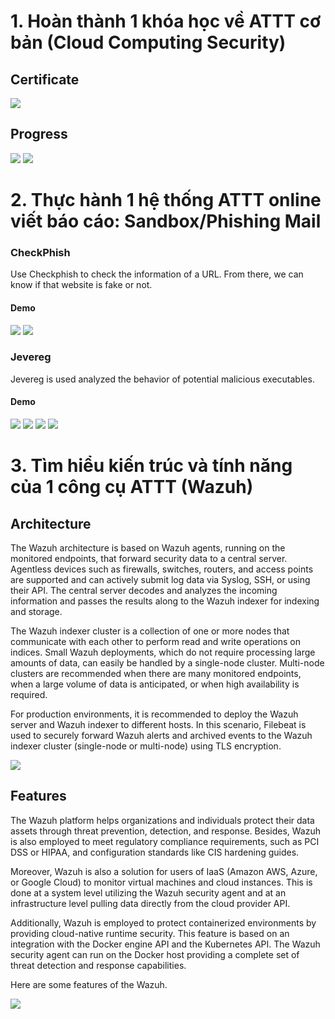 # 1. Hoàn thành 1 khóa học về ATTT cơ bản (Cloud Computing Security)
## Certificate
![](images/certificate.png)

## Progress
![](images/progress1.png)
![](images/progress2.png)

# 2. Thực hành 1 hệ thống ATTT online viết báo cáo: Sandbox/Phishing Mail 
### CheckPhish
Use Checkphish to check the information of a URL. From there, we can know if that website is fake or not.

#### Demo

![](images/checkphish1.png)
![](images/checkphish2.png)

### Jevereg
Jevereg is used analyzed the behavior of potential malicious executables.

#### Demo
![](images/jevereg1.png)
![](images/jevereg2.png)
![](images/jevereg3.png)
![](images/jevereg4.png)


# 3. Tìm hiểu kiến trúc và tính năng của 1 công cụ ATTT (Wazuh)

## Architecture
The Wazuh architecture is based on Wazuh agents, running on the monitored endpoints, that forward security data to a central server. Agentless devices such as firewalls, switches, routers, and access points are supported and can actively submit log data via Syslog, SSH, or using their API. The central server decodes and analyzes the incoming information and passes the results along to the Wazuh indexer for indexing and storage.

The Wazuh indexer cluster is a collection of one or more nodes that communicate with each other to perform read and write operations on indices. Small Wazuh deployments, which do not require processing large amounts of data, can easily be handled by a single-node cluster. Multi-node clusters are recommended when there are many monitored endpoints, when a large volume of data is anticipated, or when high availability is required.

For production environments, it is recommended to deploy the Wazuh server and Wazuh indexer to different hosts. In this scenario, Filebeat is used to securely forward Wazuh alerts and archived events to the Wazuh indexer cluster (single-node or multi-node) using TLS encryption.

![](images/wazuh-architecturearchitecture.png)

## Features

The Wazuh platform helps organizations and individuals protect their data assets through threat prevention, detection, and response. Besides, Wazuh is also employed to meet regulatory compliance requirements, such as PCI DSS or HIPAA, and configuration standards like CIS hardening guides.

Moreover, Wazuh is also a solution for users of IaaS (Amazon AWS, Azure, or Google Cloud) to monitor virtual machines and cloud instances. This is done at a system level utilizing the Wazuh security agent and at an infrastructure level pulling data directly from the cloud provider API.

Additionally, Wazuh is employed to protect containerized environments by providing cloud-native runtime security. This feature is based on an integration with the Docker engine API and the Kubernetes API. The Wazuh security agent can run on the Docker host providing a complete set of threat detection and response capabilities.

Here are some features of the Wazuh.

![](images/wazuh-features.png)